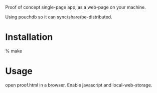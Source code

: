 Proof of concept single-page app, as a web-page on your machine.

Using pouchdb so it can sync/share/be-distributed.

# Installation

% make

# Usage

open proof.html in a browser. Enable javascript and local-web-storage.

